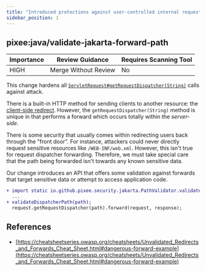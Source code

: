```yaml
---
title: "Introduced protections against user-controlled internal request forwarding"
sidebar_position: 1
---
```


## pixee:java/validate-jakarta-forward-path

| Importance | Review Guidance      | Requires Scanning Tool |
| ---------- | -------------------- | ---------------------- |
| HIGH       | Merge Without Review | No                     |

This change hardens all [`ServletRequest#getRequestDispatcher(String)`](https://docs.oracle.com/javaee/7/api/javax/servlet/ServletRequest.html#getRequestDispatcher-java.lang.String-) calls against attack.

There is a built-in HTTP method for sending clients to another resource: the [client-side redirect](https://developer.mozilla.org/en-US/docs/Web/HTTP/Redirections). However, the `getRequestDispatcher(String)` method is unique in that performs a forward which occurs totally within the _server-side_.

There is some security that usually comes within redirecting users back through the "front door". For instance, attackers could never directly request sensitive resources like `/WEB-INF/web.xml`. However, this isn't true for request dispatcher forwarding. Therefore, we must take special care that the path being forwarded isn't towards any known sensitive data.

Our change introduces an API that offers some validation against forwards that target sensitive data or attempt to access application code.

```diff
+ import static io.github.pixee.security.jakarta.PathValidator.validateDispatcherPath;
  ...
+ validateDispatcherPath(path);
  request.getRequestDispatcher(path).forward(request, response);
```

## References

- [https://cheatsheetseries.owasp.org/cheatsheets/Unvalidated_Redirects_and_Forwards_Cheat_Sheet.html#dangerous-forward-example](https://cheatsheetseries.owasp.org/cheatsheets/Unvalidated_Redirects_and_Forwards_Cheat_Sheet.html#dangerous-forward-example)
